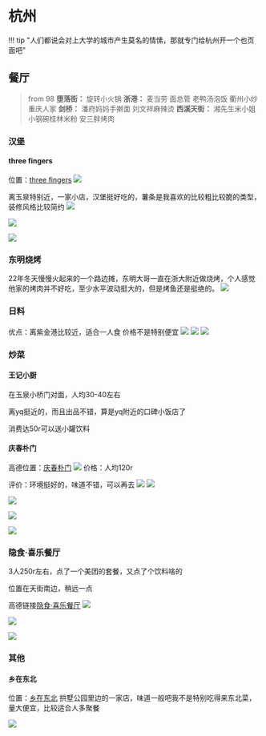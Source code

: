 # 杭州

!!! tip "人们都说会对上大学的城市产生莫名的情愫，那就专门给杭州开一个也页面吧"


## 餐厅

> from 98
>**堕落街：**
>旋转小火锅
>**浙港：**
>麦当劳 面总管 老鸭汤泡饭 衢州小炒 重庆人家
>**剑桥：**
>潘府妈妈手擀面 刘文祥麻辣烫
>**西溪天街：**
>湘先生米小姐 小钢碗桂林米粉 安三胖烤肉

### 汉堡
#### three fingers
位置：[three fingers](https://surl.amap.com/qNEeF8EU7RX)
![](https://philfan-pic.oss-cn-beijing.aliyuncs.com/img/20241002222006.png)

离玉泉特别近，一家小店，汉堡挺好吃的，薯条是我喜欢的比较粗比较脆的类型，装修风格比较简约
![](https://philfan-pic.oss-cn-beijing.aliyuncs.com/img/9ccd3e5f668e61e77c3f8689a7e305c.jpg)

![](https://philfan-pic.oss-cn-beijing.aliyuncs.com/img/063631681d0a9560b2e8beb2c7f89a3.jpg)


![](https://philfan-pic.oss-cn-beijing.aliyuncs.com/img/8157d76486204bd489ba3b27a7a5203.jpg)

### 东明烧烤
22年冬天慢慢火起来的一个路边摊，东明大哥一直在浙大附近做烧烤，个人感觉他家的烤肉并不好吃，至少水平波动挺大的，但是烤鱼还是挺绝的。
![](https://philfan-pic.oss-cn-beijing.aliyuncs.com/img/ed03731a8be17a4659caf9e12a31fe5.jpg)


### 日料

####
优点：离紫金港比较近，适合一人食
价格不是特别便宜 
![](https://philfan-pic.oss-cn-beijing.aliyuncs.com/img/62fa900491a3312f37bb4a7a1d249df.jpg)
![](https://philfan-pic.oss-cn-beijing.aliyuncs.com/img/bde8d7f859624315d76cc966711b791.jpg)
![](https://philfan-pic.oss-cn-beijing.aliyuncs.com/img/8271460ea1993ef31808fc5a22b0950.jpg)


### 炒菜
#### 王记小厨

在玉泉小桥门对面，人均30-40左右

离yq挺近的，而且出品不错，算是yq附近的口碑小饭店了

消费达50r可以送小罐饮料


#### 庆春朴门
高德位置：[庆春朴门](https://surl.amap.com/r5ksw31ab3Y)
![](https://philfan-pic.oss-cn-beijing.aliyuncs.com/img/20241002221622.png)
价格：人均120r

评价：环境挺好的，味道不错，可以再去
![](https://philfan-pic.oss-cn-beijing.aliyuncs.com/img/849371a0484bf443a95505f3f93fbe7.jpg)
![](https://philfan-pic.oss-cn-beijing.aliyuncs.com/img/0f7a493963bccef85b538dc369153f0.jpg)

![](https://philfan-pic.oss-cn-beijing.aliyuncs.com/img/7fe0874635d0a4a804cce2c61cd5aba.jpg)

![](https://philfan-pic.oss-cn-beijing.aliyuncs.com/img/475c979fe1dfbe6fd60466eb2315917.jpg)

![](https://philfan-pic.oss-cn-beijing.aliyuncs.com/img/e35d8bbe61665b612458d86719f9484.jpg)


### 隐食·喜乐餐厅
3人250r左右，点了一个美团的套餐，又点了个饮料啥的

位置在天街南边，稍远一点

高德链接[隐食·喜乐餐厅](https://surl.amap.com/16YdY7qoH9D8)
![](https://philfan-pic.oss-cn-beijing.aliyuncs.com/img/20241002221422.png)

![](https://philfan-pic.oss-cn-beijing.aliyuncs.com/img/92178eb4226e8b2ee2019a759fa5d81.jpg)

![](https://philfan-pic.oss-cn-beijing.aliyuncs.com/img/eeca9db372a125dd4e2f1bb8f953549.jpg)


### 其他

#### 乡在东北
位置：[乡在东北](https://surl.amap.com/17o2A8Y8qcWB)
拱墅公园里边的一家店，味道一般吧我不是特别吃得来东北菜，量大便宜，比较适合人多聚餐


![](https://philfan-pic.oss-cn-beijing.aliyuncs.com/img/20241002222141.png)
